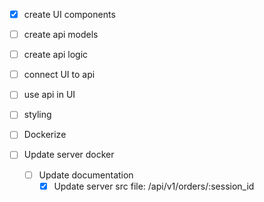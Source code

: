 - [x] create UI components

- [ ] create api models
- [ ] create api logic

- [ ] connect UI to api
- [ ] use api in UI

- [ ] styling

- [ ] Dockerize
- [ ] Update server docker
  - [ ] Update documentation
    - [x] Update server src file: /api/v1/orders/:session_id